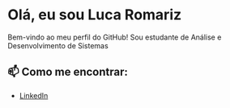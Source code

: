 # Olá, eu sou Luca Romariz 

Bem-vindo ao meu perfil do GitHub! Sou estudante de Análise e Desenvolvimento de Sistemas 

## 📫 Como me encontrar:
- [LinkedIn](https://www.linkedin.com/in/luca-romariz-532088365?utm_source=share&utm_campaign=share_via&utm_content=profile&utm_medium=ios_app)


